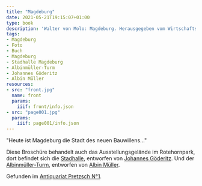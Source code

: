 ```yaml
---
title: "Magdeburg"
date: 2021-05-21T19:15:07+01:00
type: book
description: 'Walter von Molo: Magdeburg. Herausgegeben vom Wirtschafts- und Verkehrsamt der Stadt Magdeburg 1929. <a class="worldcat" href="http://www.worldcat.org/oclc/72236396">&nbsp;</a>'
tags:
- Magdeburg
- Foto
- Buch
- Magdeburg
- Stadhalle Magdeburg
- Albinmüller-Turm
- Johannes Göderitz
- Albin Müller
resources:
- src: "front.jpg"
  name: front
  params:
    iiif: front/info.json
- src: "page001.jpg"
  params:
    iiif: page001/info.json
---
```


"Heute ist Magdeburg die Stadt des neuen Bauwillens..."
<!--more-->

Diese Broschüre behandelt auch das Ausstellungsgelände im Rotehornpark, dort befindet sich die [Stadhalle](https://de.wikipedia.org/wiki/Stadthalle_Magdeburg), entworfen von [Johannes Göderitz](/tags/Johannes-Göderitz). Und der [Albinmüller-Turm](https://de.wikipedia.org/wiki/Albinm%C3%BCller-Turm), entworfen von [Albin Müller](https://de.wikipedia.org/wiki/Albin_M%C3%BCller).

<div class="source">Gefunden im <a href="https://antiquariat-pretzsch.de/">Antiquariat Pretzsch N°1</a>.</div>

